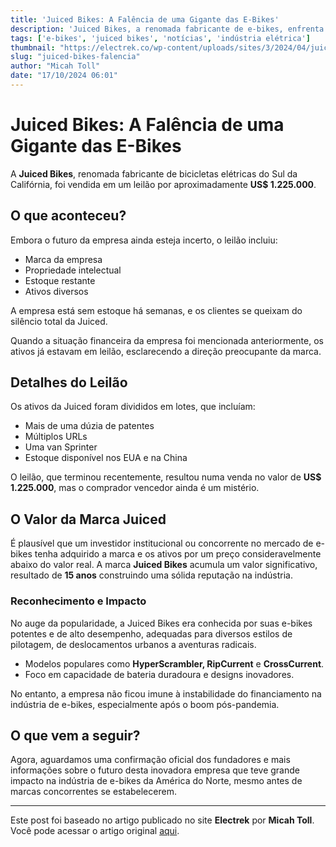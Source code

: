```yaml
---
title: 'Juiced Bikes: A Falência de uma Gigante das E-Bikes'
description: 'Juiced Bikes, a renomada fabricante de e-bikes, enfrenta sérios problemas financeiros e acaba de ser vendida em leilão por um comprador misterioso.'
tags: ['e-bikes', 'juiced bikes', 'notícias', 'indústria elétrica']
thumbnail: "https://electrek.co/wp-content/uploads/sites/3/2024/04/juiced-jetcurrent-pro-header.jpg?quality=82&strip=all&w=1600"
slug: "juiced-bikes-falencia"
author: "Micah Toll"
date: "17/10/2024 06:01"
---
```


# Juiced Bikes: A Falência de uma Gigante das E-Bikes

A **Juiced Bikes**, renomada fabricante de bicicletas elétricas do Sul da Califórnia, foi vendida em um leilão por aproximadamente **US$ 1.225.000**. 

## O que aconteceu?

Embora o futuro da empresa ainda esteja incerto, o leilão incluiu:
- Marca da empresa
- Propriedade intelectual
- Estoque restante
- Ativos diversos

A empresa está sem estoque há semanas, e os clientes se queixam do silêncio total da Juiced.

Quando a situação financeira da empresa foi mencionada anteriormente, os ativos já estavam em leilão, esclarecendo a direção preocupante da marca. 

## Detalhes do Leilão

Os ativos da Juiced foram divididos em lotes, que incluíam:
- Mais de uma dúzia de patentes
- Múltiplos URLs
- Uma van Sprinter
- Estoque disponível nos EUA e na China  

O leilão, que terminou recentemente, resultou numa venda no valor de **US$ 1.225.000**, mas o comprador vencedor ainda é um mistério.

## O Valor da Marca Juiced

É plausível que um investidor institucional ou concorrente no mercado de e-bikes tenha adquirido a marca e os ativos por um preço consideravelmente abaixo do valor real. A marca **Juiced Bikes** acumula um valor significativo, resultado de **15 anos** construindo uma sólida reputação na indústria.

### Reconhecimento e Impacto

No auge da popularidade, a Juiced Bikes era conhecida por suas e-bikes potentes e de alto desempenho, adequadas para diversos estilos de pilotagem, de deslocamentos urbanos a aventuras radicais. 
- Modelos populares como **HyperScrambler, RipCurrent** e **CrossCurrent**.
- Foco em capacidade de bateria duradoura e designs inovadores.

No entanto, a empresa não ficou imune à instabilidade do financiamento na indústria de e-bikes, especialmente após o boom pós-pandemia.

## O que vem a seguir?

Agora, aguardamos uma confirmação oficial dos fundadores e mais informações sobre o futuro desta inovadora empresa que teve grande impacto na indústria de e-bikes da América do Norte, mesmo antes de marcas concorrentes se estabelecerem.

---

Este post foi baseado no artigo publicado no site **Electrek** por **Micah Toll**. Você pode acessar o artigo original [aqui](https://electrek.co/2024/10/16/famed-e-bike-company-gone-bankrupt-sells-to-mystery-buyer-for-1-2m/).